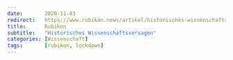 ```yaml
---
date:       2020-11-03
redirect:   https://www.rubikon.news/artikel/historisches-wissenschaftsversagen
title:      Rubikon
subtitle:   "Historisches Wissenschaftsversagen"
categories: [Wissenschaft]
tags:       [rubikon, lockdown]
---
```

